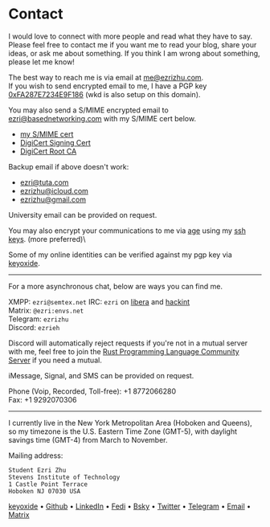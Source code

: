 # Contact

I would love to connect with more people and read what they have to say. Please
feel free to contact me if you want me to read your blog, share your ideas, or
ask me about something. If you think I am wrong about something, please let me
know!

The best way to reach me is via email at [me@ezrizhu.com](mailto:me@ezrizhu.com).\
If you wish to send encrypted email to me, I have a PGP key
[0xFA287E7234E9F186](/files/publickey.asc) (wkd is also setup on this domain).

You may also send a S/MIME encrypted email to
[ezri@basednetworking.com](mailto:ezri@basednetworking.com) with my S/MIME cert
below.

* [my S/MIME cert](/files/ezri_zhu.crt)
* [DigiCert Signing Cert](/files/DigiCertCA.crt)
* [DigiCert Root CA](/files/TrustedRoot.crt)

Backup email if above doesn't work:

* [ezri@tuta.com](mailto:ezri@tuta.com)
* [ezrizhu@icloud.com](mailto:ezrizhu@icloud.com)
* [ezrizhu@gmail.com](mailto:ezrizhu@gmail.com)

University email can be provided on request.

You may also encrypt your communications to me via
[age](https://age-encryption.org) using my [ssh keys](https://ezrizhu.com/ssh).
(more preferred)\

Some of my online identities can be verified against my pgp key via
[keyoxide](https://keyoxide.org/wkd/me@ezrizhu.com).

---

For a more asynchronous chat, below are ways you can find me.

XMPP: `ezri@semtex.net`
IRC: `ezri` on [libera](https://libera.chat/) and [hackint](https://www.hackint.org/)\
Matrix: `@ezri:envs.net`\
Telegram: `ezrizhu`\
Discord: `ezrieh`

Discord will automatically reject requests if you're not in a mutual server with
me, feel free to join the [Rust Programming Language Community
Server](https://discord.gg/rust-lang-community) if you need a mutual.

iMessage, Signal, and SMS can be provided on request.

Phone (Voip, Recorded, Toll-free): +1 8772066280\
Fax: +1 9292070306

---

I currently live in the New York Metropolitan Area (Hoboken and Queens), so my
timezone is the U.S. Eastern Time Zone (GMT-5), with daylight savings time
(GMT-4) from March to November.

Mailing address:

```plain
Student Ezri Zhu
Stevens Institute of Technology
1 Castle Point Terrace
Hoboken NJ 07030 USA
```

[keyoxide](https://keyoxide.org/wkd/me@ezrizhu.com) •
[Github](https://github.com/ezrizhu) •
[LinkedIn](https://linkedin.com/in/ezrizhu) •
[Fedi](https://sleepless.cafe/ezri) •
[Bsky](https://bsky.app/profile/ezrizhu.com) •
[Twitter](https://twitter.com/ezrizhu) •
[Telegram](https://t.me/ezrizhu) •
[Email](mailto:me@ezrizhu.com) •
[Matrix](https://matrix.to/#/@ezri:envs.net)
